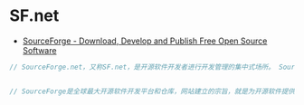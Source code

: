 # SF.net

- [SourceForge - Download, Develop and Publish Free Open Source Software](https://sourceforge.net/)

```c#
// SourceForge.net，又称SF.net，是开源软件开发者进行开发管理的集中式场所。 SourceForge.net由VA Software提供主机，并运行SourceForge软件。大量开源项目在此落户（截至2009年2月，超过23万的软件项目已经登记使用超过200万注册用户的服务，使SourceForge.net开放源码的工具和网络应用的最大集合）,包括维基百科使用的MediaWiki，但也包含很多停止开发和一人开发的项目。


// SourceForge是全球最大开源软件开发平台和仓库，网站建立的宗旨，就是为开源软件提供一个存储、协作和发布的平台。SourceForge上拥有大量非常优秀的开源软件，事实上，这些软件完全可以代替一些商业软件。
```
